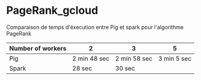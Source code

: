 # PageRank_gcloud
Comparaison de temps d'éxecution entre Pig et spark pour l'algorithme PageRank



| Number of workers |  2  | 3  | 5  |
|---|---|---|---|
|  Pig | 2 min 48 sec | 2 min 58 sec | 3 min 5 sec |
| Spark  | 28 sec | 30 sec |   |
